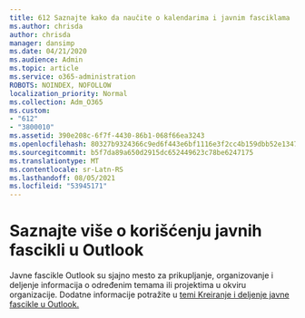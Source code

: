 ```yaml
---
title: 612 Saznajte kako da naučite o kalendarima i javnim fasciklama
ms.author: chrisda
author: chrisda
manager: dansimp
ms.date: 04/21/2020
ms.audience: Admin
ms.topic: article
ms.service: o365-administration
ROBOTS: NOINDEX, NOFOLLOW
localization_priority: Normal
ms.collection: Adm_O365
ms.custom:
- "612"
- "3800010"
ms.assetid: 390e208c-6f7f-4430-86b1-068f66ea3243
ms.openlocfilehash: 80327b9324366c9ed6f443e6bf1116e3f2cc4b159dbb52e1347073e82273b93c
ms.sourcegitcommit: b5f7da89a650d2915dc652449623c78be6247175
ms.translationtype: MT
ms.contentlocale: sr-Latn-RS
ms.lasthandoff: 08/05/2021
ms.locfileid: "53945171"
---
```

# <a name="learn-about-using-public-folders-in-outlook"></a>Saznajte više o korišćenju javnih fascikli u Outlook

Javne fascikle Outlook su sjajno mesto za prikupljanje, organizovanje i deljenje informacija o određenim temama ili projektima u okviru organizacije. Dodatne informacije potražite u [temi Kreiranje i deljenje javne fascikle u Outlook.](https://support.office.com/article/a2835011-d524-4a5c-a207-05c159bb2a97)
